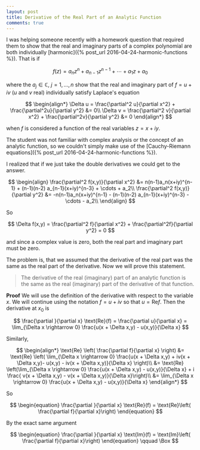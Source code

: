 ```yaml
---
layout: post
title: Derivative of the Real Part of an Analytic Function
comments: true
---
```

I was helping someone recently with a homework question that required them to show that the real and imaginary parts of a complex polynomial are both individually [harmonic]({% post_url 2016-04-24-harmonic-functions %}). That is if 

$$
f(z) = a_nz^n + a_{n-1}z^{n-1} + \cdots + a_1z + a_0
$$

where the $a_j \in \mathbb{C}$, $j = 1, \ldots, n$ show that the real and imaginary part of $f = u + iv$ ($u$ and $v$ real) individually satisfy Laplace's equation

$$
\begin{align*}
\Delta u = \frac{\partial^2 u}{\partial x^2} + \frac{\partial^2u}{\partial y^2} &= 0\\
\Delta v = \frac{\partial^2 v}{\partial x^2} + \frac{\partial^2v}{\partial y^2} &= 0
\end{align*}
$$

when $f$ is considered a function of the real variables $z = x + iy$. 

The student was not familiar with complex analysis or the concept of an analytic function, so we couldn't simply make use of the [Cauchy-Riemann equations]({% post_url 2016-04-24-harmonic-functions %}).

I realized that if we just take the double derivatives we could get to the answer. 

$$
\begin{align}
\frac{\partial^2 f(x,y)}{\partial x^2} &= n(n-1)a_n(x+iy)^{n-1} + (n-1)(n-2) a_{n-1}(x+iy)^{n-3} + \cdots + a_2\\
\frac{\partial^2 f(x,y)}{\partial y^2}  &= -n(n-1)a_n(x+iy)^{n-1} - (n-1)(n-2) a_{n-1}(x+iy)^{n-3} - \cdots - a_2\\
\end{align}
$$
 
 So

$$
\Delta f(x,y) = \frac{\partial^2 f}{\partial x^2} + \frac{\partial^2f}{\partial y^2} = 0
$$

and since a complex value is zero, both the real part and imaginary part must be zero. 

The problem is, that we assumed that the derivative of the real part was the same as the real part of the derivative. Now we will prove this statement.

> The derivative of the real (imaginary) part of an analytic function is the same as the real (imaginary) part of the derivative of that function.

**Proof** 
We will use the definition of the derivative with respect to the variable $x$. We will continue using the notation $f = u + iv$ so that $u = \text{Re} f.$ Then the derivative at $x_0$ is

$$
\frac{\partial }{\partial x} \text{Re}(f) = \frac{\partial u}{\partial x} = \lim_{\Delta x \rightarrow 0} \frac{u(x + \Delta x,y) - u(x,y)}{\Delta x}
$$

Similarly,

$$
\begin{align*}
\text{Re} \left( \frac{\partial f}{\partial x} \right) &= \text{Re} \left( \lim_{\Delta x \rightarrow 0} \frac{u(x + \Delta x,y) + iv(x + \Delta x,y)- u(x,y) - iv(x + \Delta x,y)}{\Delta x} \right)\\
&= \text{Re} \left(\lim_{\Delta x \rightarrow 0} \frac{u(x + \Delta x,y) - u(x,y)}{\Delta x} + i \frac{ v(x + \Delta x,y) - v(x + \Delta x,y)}{\Delta x}\right)\\
&= \lim_{\Delta x \rightarrow 0} \frac{u(x + \Delta x,y) - u(x,y)}{\Delta x}
\end{align*}
$$


So

$$
\begin{equation}
\frac{\partial }{\partial x} \text{Re}(f) = \text{Re}\left( \frac{\partial f}{\partial x}\right)
\end{equation}
$$

By the exact same argument
 
$$
\begin{equation}
\frac{\partial }{\partial x} \text{Im}(f) = \text{Im}\left( \frac{\partial f}{\partial x}\right)
\end{equation}
\qquad \Box
$$
